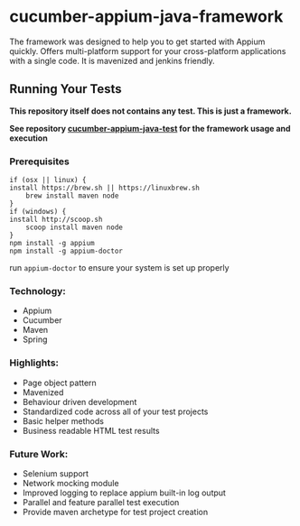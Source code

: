 # cucumber-appium-java-framework

 The framework was designed to help you to get started with Appium quickly. 
 Offers multi-platform support for your cross-platform applications with a single code.
 It is mavenized and jenkins friendly.
 
## Running Your Tests

  **This repository itself does not contains any test. This is just a framework.**
  
  **See repository [cucumber-appium-java-test](https://github.com/mosclofri/cucumber-appium-java-test) for the framework usage and execution**

### Prerequisites

    if (osx || linux) {
    install https://brew.sh || https://linuxbrew.sh
        brew install maven node
    }
    if (windows) {
    install http://scoop.sh
        scoop install maven node
    }
	npm install -g appium
	npm install -g appium-doctor

run `appium-doctor` to ensure your system is set up properly

### Technology:
 * Appium
 * Cucumber
 * Maven
 * Spring
  
### Highlights:
 * Page object pattern
 * Mavenized
 * Behaviour driven development
 * Standardized code across all of your test projects
 * Basic helper methods
 * Business readable HTML test results
 
### Future Work:
 * Selenium support
 * Network mocking module
 * Improved logging to replace appium built-in log output
 * Parallel and feature parallel test execution
 * Provide maven archetype for test project creation

 